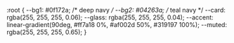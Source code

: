 <!--* Fonts Links -->

<link rel="preconnect" href="https://fonts.googleapis.com" />
<link rel="preconnect" href="https://fonts.gstatic.com" crossorigin />
<link href="https://fonts.googleapis.com/css2?family=Inter:wght@300;400;600;700&display=swap" rel="stylesheet"/>



<!-- Colors Used In Project -->
:root {
  --bg1: #0f172a; /* deep navy */
  --bg2: #04263a; /* teal navy */
  --card: rgba(255, 255, 255, 0.06);
  --glass: rgba(255, 255, 255, 0.04);
  --accent: linear-gradient(90deg, #ff7a18 0%, #af002d 50%, #319197 100%);
  --muted: rgba(255, 255, 255, 0.65);
}


<!-- QR code library (browser build) -->

<script src="https://cdn.jsdelivr.net/npm/qrcode/build/qrcode.min.js"></script>
